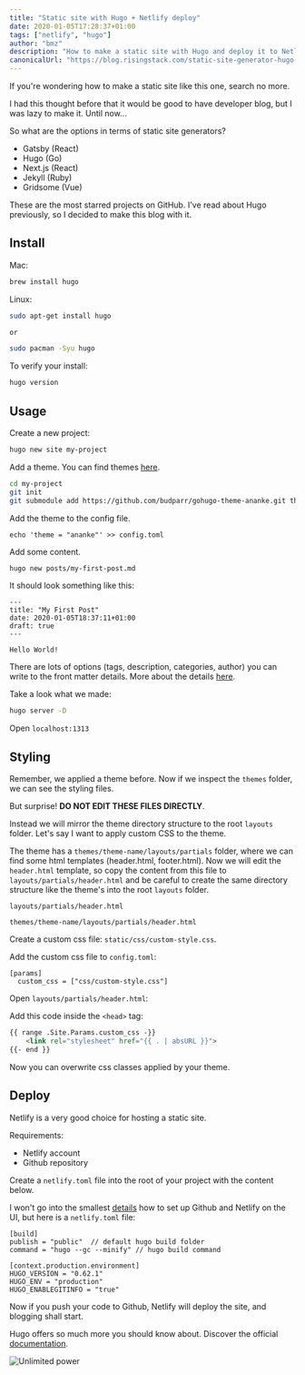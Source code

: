 ```yaml
---
title: "Static site with Hugo + Netlify deploy"
date: 2020-01-05T17:28:37+01:00
tags: ["netlify", "hugo"]
author: "bmz"
description: "How to make a static site with Hugo and deploy it to Netlify"
canonicalUrl: "https://blog.risingstack.com/static-site-generator-hugo-netlify/"
---
```


If you're wondering how to make a static site like this one, search no more.

I had this thought before that it would be good to have developer blog, but I was lazy to make it. Until now...

So what are the options in terms of static site generators?

 - Gatsby (React)
 - Hugo (Go)
 - Next.js (React)
 - Jekyll (Ruby)
 - Gridsome (Vue)

 These are the most starred projects on GitHub. I've read about Hugo previously, so I decided to make this blog with it.

## Install

Mac:
```bash
brew install hugo
```

Linux:
```bash
sudo apt-get install hugo

or

sudo pacman -Syu hugo
```

To verify your install:
```bash
hugo version
```

## Usage

Create a new project:
```bash
hugo new site my-project
```

Add a theme. You can find themes [here](https://themes.gohugo.io/).

```bash
cd my-project
git init
git submodule add https://github.com/budparr/gohugo-theme-ananke.git themes/ananke
```

Add the theme to the config file.

```
echo 'theme = "ananke"' >> config.toml
```

Add some content.

```bash
hugo new posts/my-first-post.md
```

It should look something like this:

```
---
title: "My First Post"
date: 2020-01-05T18:37:11+01:00
draft: true
---

Hello World!
```

There are lots of options (tags, description, categories, author) you can write to the front matter details.
More about the details [here](https://gohugo.io/content-management/front-matter/).


Take a look what we made:

```bash
hugo server -D
```

Open `localhost:1313`

## Styling

Remember, we applied a theme before. Now if we inspect the `themes` folder, we can see the styling files. 

But surprise!
**DO NOT EDIT THESE FILES DIRECTLY**.

Instead we will mirror the theme directory structure to the root `layouts` folder.
Let's say I want to apply custom CSS to the theme.

The theme has a `themes/theme-name/layouts/partials` folder, where we can find some html templates (header.html, footer.html). Now we will edit the `header.html` template, so copy the content from this file to `layouts/partials/header.html` and be careful to create the same directory structure like the theme's into the root `layouts` folder.

```
layouts/partials/header.html

themes/theme-name/layouts/partials/header.html
```

Create a custom css file: `static/css/custom-style.css`.

Add the custom css file to `config.toml`:

```
[params]
  custom_css = ["css/custom-style.css"]
```

Open `layouts/partials/header.html`:

Add this code inside the `<head>` tag:

```html
{{ range .Site.Params.custom_css -}}
    <link rel="stylesheet" href="{{ . | absURL }}">
{{- end }}
```

Now you can overwrite css classes applied by your theme.


## Deploy

Netlify is a very good choice for hosting a static site. 

Requirements:
  - Netlify account
  - Github repository

Create a `netlify.toml` file into the root of your project with the content below.

I won't go into the smallest [details](https://gohugo.io/hosting-and-deployment/hosting-on-netlify/) how to set up Github and Netlify on the UI, but here is a `netlify.toml` file:

```
[build]
publish = "public"  // default hugo build folder
command = "hugo --gc --minify" // hugo build command

[context.production.environment]
HUGO_VERSION = "0.62.1"
HUGO_ENV = "production"
HUGO_ENABLEGITINFO = "true"
```

Now if you push your code to Github, Netlify will deploy the site, and blogging shall start.

Hugo offers so much more you should know about. Discover the official [documentation](https://gohugo.io/documentation/).

![Unlimited power](https://media1.giphy.com/media/3o84sq21TxDH6PyYms/giphy.gif?cid=790b7611f96ab1767b958080a2f06b34e1ed402337c52d48&rid=giphy.gif)
